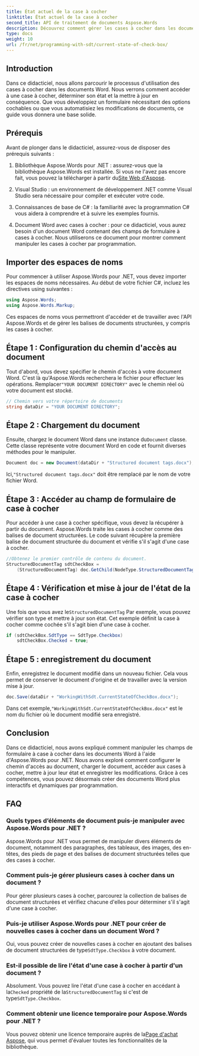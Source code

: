 ```yaml
---
title: État actuel de la case à cocher
linktitle: État actuel de la case à cocher
second_title: API de traitement de documents Aspose.Words
description: Découvrez comment gérer les cases à cocher dans les documents Word avec Aspose.Words pour .NET. Ce guide décrit la configuration, la mise à jour et l'enregistrement des cases à cocher par programmation.
type: docs
weight: 10
url: /fr/net/programming-with-sdt/current-state-of-check-box/
---
```

## Introduction

Dans ce didacticiel, nous allons parcourir le processus d'utilisation des cases à cocher dans les documents Word. Nous verrons comment accéder à une case à cocher, déterminer son état et la mettre à jour en conséquence. Que vous développiez un formulaire nécessitant des options cochables ou que vous automatisiez les modifications de documents, ce guide vous donnera une base solide.

## Prérequis

Avant de plonger dans le didacticiel, assurez-vous de disposer des prérequis suivants :

1.  Bibliothèque Aspose.Words pour .NET : assurez-vous que la bibliothèque Aspose.Words est installée. Si vous ne l'avez pas encore fait, vous pouvez la télécharger à partir du[Site Web d'Aspose](https://releases.aspose.com/words/net/).

2. Visual Studio : un environnement de développement .NET comme Visual Studio sera nécessaire pour compiler et exécuter votre code.

3. Connaissances de base de C# : la familiarité avec la programmation C# vous aidera à comprendre et à suivre les exemples fournis.

4. Document Word avec cases à cocher : pour ce didacticiel, vous aurez besoin d'un document Word contenant des champs de formulaire à cases à cocher. Nous utiliserons ce document pour montrer comment manipuler les cases à cocher par programmation.

## Importer des espaces de noms

Pour commencer à utiliser Aspose.Words pour .NET, vous devez importer les espaces de noms nécessaires. Au début de votre fichier C#, incluez les directives using suivantes :

```csharp
using Aspose.Words;
using Aspose.Words.Markup;
```

Ces espaces de noms vous permettront d'accéder et de travailler avec l'API Aspose.Words et de gérer les balises de documents structurées, y compris les cases à cocher.

## Étape 1 : Configuration du chemin d'accès au document

 Tout d'abord, vous devez spécifier le chemin d'accès à votre document Word. C'est là qu'Aspose.Words recherchera le fichier pour effectuer les opérations. Remplacer`"YOUR DOCUMENT DIRECTORY"` avec le chemin réel où votre document est stocké.

```csharp
// Chemin vers votre répertoire de documents
string dataDir = "YOUR DOCUMENT DIRECTORY";
```

## Étape 2 : Chargement du document

 Ensuite, chargez le document Word dans une instance du`Document` classe. Cette classe représente votre document Word en code et fournit diverses méthodes pour le manipuler.

```csharp
Document doc = new Document(dataDir + "Structured document tags.docx");
```

 Ici,`"Structured document tags.docx"` doit être remplacé par le nom de votre fichier Word.

## Étape 3 : Accéder au champ de formulaire de case à cocher

Pour accéder à une case à cocher spécifique, vous devez la récupérer à partir du document. Aspose.Words traite les cases à cocher comme des balises de document structurées. Le code suivant récupère la première balise de document structurée du document et vérifie s'il s'agit d'une case à cocher.

```csharp
//Obtenez le premier contrôle de contenu du document.
StructuredDocumentTag sdtCheckBox =
    (StructuredDocumentTag) doc.GetChild(NodeType.StructuredDocumentTag, 0, true);
```

## Étape 4 : Vérification et mise à jour de l'état de la case à cocher

 Une fois que vous avez le`StructuredDocumentTag` Par exemple, vous pouvez vérifier son type et mettre à jour son état. Cet exemple définit la case à cocher comme cochée s'il s'agit bien d'une case à cocher.

```csharp
if (sdtCheckBox.SdtType == SdtType.Checkbox)
    sdtCheckBox.Checked = true;
```

## Étape 5 : enregistrement du document

Enfin, enregistrez le document modifié dans un nouveau fichier. Cela vous permet de conserver le document d'origine et de travailler avec la version mise à jour.

```csharp
doc.Save(dataDir + "WorkingWithSdt.CurrentStateOfCheckBox.docx");
```

 Dans cet exemple,`"WorkingWithSdt.CurrentStateOfCheckBox.docx"` est le nom du fichier où le document modifié sera enregistré.

## Conclusion

Dans ce didacticiel, nous avons expliqué comment manipuler les champs de formulaire à case à cocher dans les documents Word à l'aide d'Aspose.Words pour .NET. Nous avons exploré comment configurer le chemin d'accès au document, charger le document, accéder aux cases à cocher, mettre à jour leur état et enregistrer les modifications. Grâce à ces compétences, vous pouvez désormais créer des documents Word plus interactifs et dynamiques par programmation.

## FAQ

### Quels types d’éléments de document puis-je manipuler avec Aspose.Words pour .NET ?
Aspose.Words pour .NET vous permet de manipuler divers éléments de document, notamment des paragraphes, des tableaux, des images, des en-têtes, des pieds de page et des balises de document structurées telles que des cases à cocher.

### Comment puis-je gérer plusieurs cases à cocher dans un document ?
Pour gérer plusieurs cases à cocher, parcourez la collection de balises de document structurées et vérifiez chacune d'elles pour déterminer s'il s'agit d'une case à cocher.

### Puis-je utiliser Aspose.Words pour .NET pour créer de nouvelles cases à cocher dans un document Word ?
 Oui, vous pouvez créer de nouvelles cases à cocher en ajoutant des balises de document structurées de type`SdtType.Checkbox` à votre document.

### Est-il possible de lire l'état d'une case à cocher à partir d'un document ?
 Absolument. Vous pouvez lire l'état d'une case à cocher en accédant à la`Checked` propriété de la`StructuredDocumentTag` si c'est de type`SdtType.Checkbox`.

### Comment obtenir une licence temporaire pour Aspose.Words pour .NET ?
 Vous pouvez obtenir une licence temporaire auprès de la[Page d'achat Aspose](https://purchase.aspose.com/temporary-license/), qui vous permet d'évaluer toutes les fonctionnalités de la bibliothèque.
